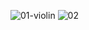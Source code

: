 ![01-violin](https://github.com/Siamak-salimy/SingleCellWorkshop/assets/34867846/e81918f5-ddc6-4723-9920-facccbc74127)
![02](https://github.com/Siamak-salimy/SingleCellWorkshop/assets/34867846/8283054e-4512-49cc-81d3-318311593ab9)



